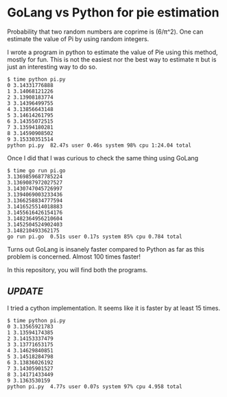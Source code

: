 # GoLang vs Python for pie estimation

Probability that two random numbers are coprime is (6/π^2). One can estimate the value of Pi by using random integers.

I wrote a program in python to estimate the value of Pie using this method, mostly for fun. This is not the easiest nor the best way to estimate π but is just an interesting way to do so.

```
$ time python pi.py
0 3.14331776888
1 3.14068121226
2 3.13908183774
3 3.14396499755
4 3.13856643148
5 3.14614261795
6 3.14355072515
7 3.13594180281
8 3.14590908502
9 3.15330351514
python pi.py  82.47s user 0.46s system 98% cpu 1:24.04 total
```

Once I did that I was curious to check the same thing using GoLang

```
$ time go run pi.go
3.1369859687785224
3.1369087972027527
3.1430747045726997
3.1394069003233436
3.1366258834777594
3.1416525514018883
3.1455616426154176
3.1482364956210604
3.1452504524902403
3.148210493362175
go run pi.go  0.51s user 0.17s system 85% cpu 0.784 total
```

Turns out GoLang is insanely faster compared to Python as far as this problem is concerned. Almost 100 times faster!

In this repository, you will find both the programs.

## *UPDATE*

I tried a cython implementation. It seems like it is faster by at least 15 times.

```
$ time python pi.py
0 3.13565921783
1 3.13594174385
2 3.14153337479
3 3.13771653175
4 3.14629840851
5 3.14518284798
6 3.13836026192
7 3.14305901527
8 3.14171433449
9 3.1363530159
python pi.py  4.77s user 0.07s system 97% cpu 4.958 total
```
